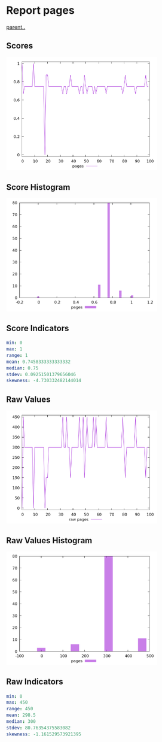 # Report pages

[parent..](./..)  


## Scores

![score](./score.png)  

## Score Histogram

![hist](./hist.png)  

## Score Indicators

```yaml
min: 0
max: 1
range: 1
mean: 0.7458333333333332
median: 0.75
stdev: 0.09251501379656046
skewness: -4.730332482144014

```

## Raw Values

![raw](./raw.png)  

## Raw Values Histogram

![raw hist](./raw_hist.png)  

## Raw Indicators

```yaml
min: 0
max: 450
range: 450
mean: 298.5
median: 300
stdev: 80.76354375583082
skewness: -1.161529573921395

```

<style>
  img {
    max-width: 80%;
  }
</style>
      

